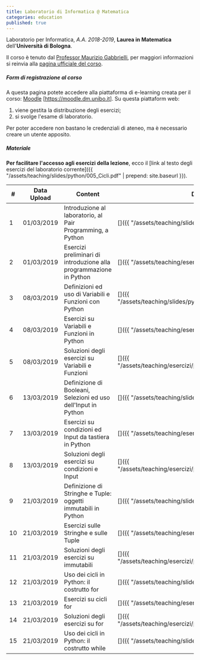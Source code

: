 ```yaml
---
title: Laboratorio di Informatica @ Matematica
categories: education
published: true
---
```


Laboratorio per Informatica, _A.A. 2018-2019_, **Laurea in Matematica** dell'**Università di Bologna**.

Il corso è tenuto dal [Professor Maurizio
Gabbrielli](http://cs.unibo.it/~gabbri), per maggiori informazioni si reinvia
alla [pagina ufficiale del
corso](https://www.unibo.it/it/didattica/insegnamenti/insegnamento/2018/323868).

##### Form di registrazione al corso

A questa pagina potete accedere alla piattaforma di e-learning creata per il corso:
[Moodle](https://moodle.dm.unibo.it) [<https://moodle.dm.unibo.it>].
Su questa piattaform web:
1. viene gestita la distribuzione degli esercizi;
2. si svolge l'esame di laboratorio.

Per poter accedere non bastano le credenziali di ateneo, ma è necessario creare
un utente apposito.

##### Materiale

**Per facilitare l'accesso agli esercizi della lezione**, ecco il
[link al testo degli esercizi del laboratorio corrente]({{ "/assets/teaching/slides/python/005_Cicli.pdf" | prepend: site.baseurl }}).

| #   | Data Upload | Content                                                            | Download                                                                                                                          |
| --- | ---------- | ------------------------------------------------------------------ | --------------------------------------------------------------------------------------------------------------------------------- |
| 1   | 01/03/2019 | Introduzione al laboratorio, al Pair Programming, a Python         | [<i class="fas fa-file-pdf" title="PDF"></i>]({{ "/assets/teaching/slides/python/001_Introduzioni.pdf" | prepend: site.baseurl }}) |
| 2   | 01/03/2019 | Esercizi preliminari di introduzione alla programmazione in Python | [<i class="fas fa-file-archive" title="ZIP"></i>]({{ "/assets/teaching/esercizi/python/001_Esercizi.zip" | prepend: site.baseurl }}) |
| 3   | 08/03/2019 | Definizioni ed uso di Variabili e Funzioni con Python              | [<i class="fas fa-file-pdf" title="PDF"></i>]({{ "/assets/teaching/slides/python/002_Definizioni_Base.pdf" | prepend: site.baseurl }}) |
| 4   | 08/03/2019 | Esercizi su Variabili e Funzioni in Python                | [<i class="fas fa-file-archive" title="ZIP"></i>]({{ "/assets/teaching/esercizi/python/002_Esercizi.zip" | prepend: site.baseurl }}) |
| 5   | 08/03/2019 | Soluzioni degli esercizi su Variabili e Funzioni          | [<i class="fas fa-file-archive" title="ZIP"></i>]({{ "/assets/teaching/esercizi/python/soluzioni/002_Soluzioni.zip" | prepend: site.baseurl }}) |
| 6   | 13/03/2019 | Definizione di Booleani, Selezioni ed uso dell'Input in Python     | [<i class="fas fa-file-pdf" title="PDF"></i>]({{ "/assets/teaching/slides/python/003_Condizioni.pdf" | prepend: site.baseurl }}) |
| 7   | 13/03/2019 | Esercizi su condizioni ed Input da tastiera in Python      | [<i class="fas fa-file-archive" title="ZIP"></i>]({{ "/assets/teaching/esercizi/python/003_Esercizi.zip" | prepend: site.baseurl }}) |
| 8   | 13/03/2019 | Soluzioni degli esercizi su condizioni e Input                 | [<i class="fas fa-file-archive" title="ZIP"></i>]({{ "/assets/teaching/esercizi/python/soluzioni/003_Soluzioni.zip" | prepend: site.baseurl }}) |
| 9   | 21/03/2019 | Definizione di Stringhe e Tuple: oggetti immutabili in Python      | [<i class="fas fa-file-pdf" title="PDF"></i>]({{ "/assets/teaching/slides/python/004_Stringhe_Tuple.pdf" | prepend: site.baseurl }}) |
| 10  | 21/03/2019 | Esercizi sulle Stringhe e sulle Tuple                              | [<i class="fas fa-file-archive" title="ZIP"></i>]({{ "/assets/teaching/esercizi/python/004_Esercizi.zip" | prepend: site.baseurl }}) |
| 11  | 21/03/2019 | Soluzioni degli esercizi su immutabili                 | [<i class="fas fa-file-archive" title="ZIP"></i>]({{ "/assets/teaching/esercizi/python/soluzioni/004_Soluzioni.zip" | prepend: site.baseurl }}) |
| 12  | 21/03/2019 | Uso dei cicli in Python: il costrutto for                          | [<i class="fas fa-file-pdf" title="PDF"></i>]({{ "/assets/teaching/slides/python/005_Cicli.pdf" | prepend: site.baseurl }}) |
| 13  | 21/03/2019 | Esercizi su cicli for                                             | [<i class="fas fa-file-archive" title="ZIP"></i>]({{ "/assets/teaching/esercizi/python/005_Esercizi.zip" | prepend: site.baseurl }}) |
| 14  | 21/03/2019 | Soluzioni degli esercizi su for                 | [<i class="fas fa-file-archive" title="ZIP"></i>]({{ "/assets/teaching/esercizi/python/soluzioni/005_Soluzioni.zip" | prepend: site.baseurl }}) |
| 15  | 21/03/2019 | Uso dei cicli in Python: il costrutto while                        | [<i class="fas fa-file-pdf" title="PDF"></i>]({{ "/assets/teaching/slides/python/006_While.pdf" | prepend: site.baseurl }}) |
